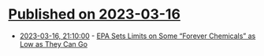 # [Published on 2023-03-16](index.md)

* [2023-03-16, 21:10:00](https://soylentnews.org/article.pl?sid=23/03/15/1627245&from=rss) - [EPA Sets Limits on Some “Forever Chemicals” as Low as They Can Go](https://soylentnews.org/article.pl?sid=23/03/15/1627245&from=rss)
